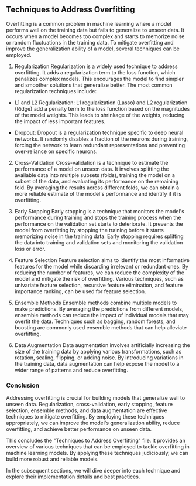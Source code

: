 ## Techniques to Address Overfitting
Overfitting is a common problem in machine learning where a model performs well on the training data but fails to generalize to unseen data. It occurs when a model becomes too complex and starts to memorize noise or random fluctuations in the training data. To mitigate overfitting and improve the generalization ability of a model, several techniques can be employed.

1. Regularization
Regularization is a widely used technique to address overfitting. It adds a regularization term to the loss function, which penalizes complex models. This encourages the model to find simpler and smoother solutions that generalize better. The most common regularization techniques include:

- L1 and L2 Regularization: L1 regularization (Lasso) and L2 regularization (Ridge) add a penalty term to the loss function based on the magnitudes of the model weights. This leads to shrinkage of the weights, reducing the impact of less important features.

- Dropout: Dropout is a regularization technique specific to deep neural networks. It randomly disables a fraction of the neurons during training, forcing the network to learn redundant representations and preventing over-reliance on specific neurons.

2. Cross-Validation
Cross-validation is a technique to estimate the performance of a model on unseen data. It involves splitting the available data into multiple subsets (folds), training the model on a subset of the data, and evaluating its performance on the remaining fold. By averaging the results across different folds, we can obtain a more reliable estimate of the model's performance and identify if it is overfitting.

3. Early Stopping
Early stopping is a technique that monitors the model's performance during training and stops the training process when the performance on the validation set starts to deteriorate. It prevents the model from overfitting by stopping the training before it starts memorizing noise in the training data. Early stopping requires splitting the data into training and validation sets and monitoring the validation loss or error.

4. Feature Selection
Feature selection aims to identify the most informative features for the model while discarding irrelevant or redundant ones. By reducing the number of features, we can reduce the complexity of the model and mitigate the risk of overfitting. Various techniques, such as univariate feature selection, recursive feature elimination, and feature importance ranking, can be used for feature selection.

5. Ensemble Methods
Ensemble methods combine multiple models to make predictions. By averaging the predictions from different models, ensemble methods can reduce the impact of individual models that may overfit the data. Techniques such as bagging, random forests, and boosting are commonly used ensemble methods that can help alleviate overfitting.

6. Data Augmentation
Data augmentation involves artificially increasing the size of the training data by applying various transformations, such as rotation, scaling, flipping, or adding noise. By introducing variations in the training data, data augmentation can help expose the model to a wider range of patterns and reduce overfitting.

### Conclusion
Addressing overfitting is crucial for building models that generalize well to unseen data. Regularization, cross-validation, early stopping, feature selection, ensemble methods, and data augmentation are effective techniques to mitigate overfitting. By employing these techniques appropriately, we can improve the model's generalization ability, reduce overfitting, and achieve better performance on unseen data.

This concludes the "Techniques to Address Overfitting" file. It provides an overview of various techniques that can be employed to tackle overfitting in machine learning models. By applying these techniques judiciously, we can build more robust and reliable models.

In the subsequent sections, we will dive deeper into each technique and explore their implementation details and best practices.